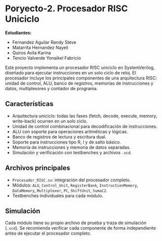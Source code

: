 # Poryecto-2. Procesador RISC Uniciclo

**Estudiantes:**
- Fernandez Aguilar Randy Steve  
- Matarrita Hernandez Nayeli  
- Quiros Avila Karina  
- Tencio Valverde Yonaikel Fabricio

Este proyecto implementa un procesador RISC uniciclo en SystemVerilog, diseñado para ejecutar instrucciones en un solo ciclo de reloj. El procesador incluye los principales componentes de una arquitectura RISC: unidad de control, ALU, banco de registros, memorias de instrucciones y datos, multiplexores y contador de programa.

## Características

- Arquitectura uniciclo: todas las fases (fetch, decode, execute, memory, write-back) ocurren en un solo ciclo.
- Unidad de control combinacional para decodificación de instrucciones.
- ALU con soporte para operaciones aritméticas y lógicas.
- Banco de registros de lectura y escritura dual.
- Soporte para instrucciones tipo R, I y de salto básico.
- Memoria de instrucciones y memoria de datos separadas.
- Simulación y verificación con testbenches y archivos `.vcd`.

## Archivos principales

- `Procesador_RISC.sv`: integración del procesador completo.
- Módulos: `ALU`, `Control_Unit`, `RegisterBank`, `InstructionMemory`, `DataMemory`, `Multiplexor`, `PC`, `ShiftUnit`, `SumaC2`.
- Testbenches individuales para cada módulo.

## Simulación

Cada módulo tiene su propio archivo de prueba y traza de simulación (`.vcd`). Se recomienda verificar cada componente de forma independiente antes de ejecutar el procesador completo.

